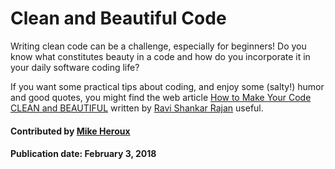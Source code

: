 # Clean and Beautiful Code

Writing clean code can be a challenge, especially for beginners! Do you know what constitutes beauty in a code and how do you incorporate it in your daily software coding life?

If you want some practical tips about coding, and enjoy some (salty!) humor and good quotes, you might find the web article [How to Make Your Code CLEAN and BEAUTIFUL](https://medium.com/swlh/excellent-code-clean-and-beautiful-code-b541ca4b5a39 "https://medium.com/swlh/excellent-code-clean-and-beautiful-code-b541ca4b5a39") written by [Ravi Shankar Rajan](https://medium.com/@rsrajan1) useful. 

#### Contributed by [Mike Heroux](https://github.com/maherou)

#### Publication date: February 3, 2018

<!---
Publish: yes
Categories: development, planning
Topics: software engineering, design
Tags:
Level: 2
Prerequisites: defaults
Aggregate: none
--->
